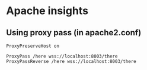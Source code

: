 Apache insights
=============

Using proxy pass (in apache2.conf)
-----------------------------------
```
ProxyPreserveHost on

ProxyPass /here wss://localhost:8003/there
ProxyPassReverse /here wss://localhost:8003/there
```
